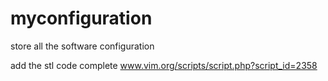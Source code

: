 myconfiguration
===============

store all the software configuration

add the stl code complete
www.vim.org/scripts/script.php?script_id=2358

